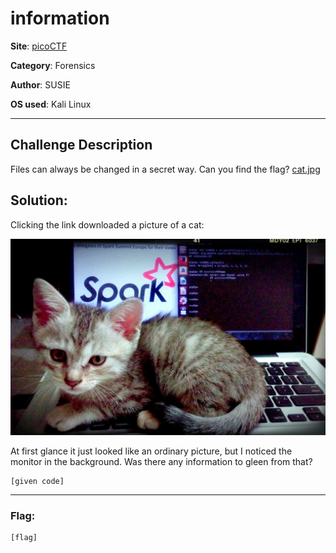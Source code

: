 # information

**Site**: [picoCTF](https://www.picoctf.org/)

**Category**: Forensics

**Author**: SUSIE

**OS used**: Kali Linux

----

## Challenge Description

Files can always be changed in a secret way. Can you find the flag? [cat.jpg](http://www.com/)


## Solution:

Clicking the link downloaded a picture of a cat:

![kitteh!](https://github.com/blackholeorbit/nullbit/blob/main/cat.jpg "a title")

At first glance it just looked like an ordinary picture, but I noticed the monitor in the background. Was there any information to gleen from that?


```
[given code]
```

----

### Flag:
```
[flag]
```

